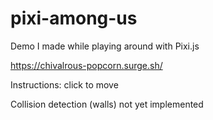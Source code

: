 # pixi-among-us

Demo I made while playing around with Pixi.js

https://chivalrous-popcorn.surge.sh/

Instructions: click to move

Collision detection (walls) not yet implemented
